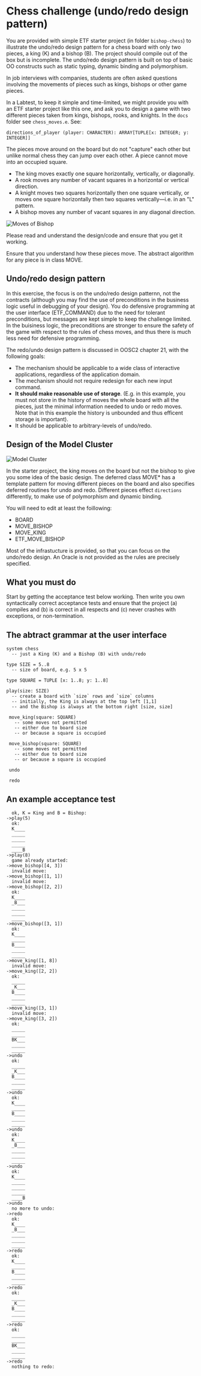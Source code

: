 # Chess challenge (undo/redo design pattern)

You are provided with simple ETF starter project (in folder `bishop-chess`) to illustrate the undo/redo design pattern for a chess board with only two pieces, a king (K) and a bishop (B). The project should compile out of the box but is incomplete. The undo/redo design pattern is built on top of basic OO constructs such as static typing, dynamic binding and polymorphism. 

In job interviews with companies, students are often asked questions involving the movements of pieces such as kings, bishops or other game pieces. 

In a Labtest, to keep it simple and time-limited, we might provide you with an ETF starter project like this one, and ask you to design a game with two different pieces taken from kings, bishops, rooks, and knights. In the `docs` folder see `chess_moves.e`. See:
  
`directions_of_player (player: CHARACTER): ARRAY[TUPLE[x: INTEGER; y: 
  INTEGER]]`
  
The pieces move around on the board but do not "capture" each other but unlike normal chess they can jump over each other. A piece cannot move into an occupied square. 

* The king moves exactly one square horizontally, vertically, or diagonally.
*  A rook moves any number of vacant squares in a horizontal or vertical direction. 
*  A knight moves two squares horizontally then one square vertically, or moves one square horizontally then two squares vertically—i.e. in an "L" pattern.
*  A bishop moves any number of vacant squares in any diagonal direction.

![Moves of Bishop](docs/bishop.png)

Please read and understand the design/code and ensure that you get it working. 

Ensure that you understand how these pieces move. The abstract algorithm for any piece is in class MOVE. 

## Undo/redo design pattern

In this exercise, the focus is on the undo/redo design patternn, not the contracts (although you may find the use of preconditions in the business logic useful in debugging of your design). You do defensive programming at the user interface (ETF_COMMAND) due to the need for tolerant preconditions, but messages are kept simple to keep the challenge limited. In the buisiness logic, the preconditions are stronger to ensure the safety of the game with respect to the rules of chess moves, and thus there is much less need for defensive programming. 

The redo/undo design pattern is discussed in OOSC2 chapter 21, with the following goals:

 * The mechanism should be applicable to a wide class of interactive applications, regardless of the application domain.
 * The mechanism should not require redesign for each new input command.
 * **It should make reasonable use of storage**. (E.g. in this example, you must not store in the history of moves the whole board with all the pieces, just the minimal information needed to undo or redo moves. Note that in this example the history is unbounded and thus efficent storage is important). 
 * It should be applicable to arbitrary-levels of undo/redo.

 
## Design of the Model Cluster

![Model Cluster](docs/model-cluster.png)

In the starter project, the king moves on the board but not the bishop to give you some idea of the basic design. The deferred class MOVE* has a template pattern for moving different pieces on the board and also specifies deferred routines for undo and redo. Different pieces effect `directions` differently, to make use of polymorphism and dynamic binding. 

You will need to edit at least the foillowing:

* BOARD
* MOVE_BISHOP
* MOVE_KING
* ETF_MOVE\_BISHOP

Most of the infrastucture is provided, so that you can focus on the undo/redo design. An Oracle is not provided as the rules are precisely specified. 

## What you must do

Start by getting the acceptance test below working. Then write you own syntactically correct acceptance tests and ensure that the project (a) compiles and (b) is correct in all respects and (c) never crashes with exceptions, or non-termination. 

## The abtract grammar at the user interface

```
system chess
  -- just a King (K) and a Bishop (B) with undo/redo

type SIZE = 5..8
  -- size of board, e.g. 5 x 5

type SQUARE = TUPLE [x: 1..8; y: 1..8]

play(size: SIZE)
  -- create a board with `size` rows and `size` columns
  -- initially, the King is always at the top left [1,1] 
  -- and the Bishop is always at the bottom right [size, size]

 move_king(square: SQUARE)
   -- some moves not permitted
   -- either due to board size
   -- or because a square is occupied

 move_bishop(square: SQUARE)
   -- some moves not permitted
   -- either due to board size
   -- or because a square is occupied

 undo

 redo
```

## An example acceptance test

```
  ok, K = King and B = Bishop:
->play(5)
  ok:
  K____
  _____
  _____
  _____
  ____B
->play(8)
  game already started:
->move_bishop([4, 3])
  invalid move:
->move_bishop([1, 1])
  invalid move:
->move_bishop([2, 2])
  ok:
  K____
  _B___
  _____
  _____
  _____
->move_bishop([3, 1])
  ok:
  K____
  _____
  B____
  _____
  _____
->move_king([1, 8])
  invalid move:
->move_king([2, 2])
  ok:
  _____
  _K___
  B____
  _____
  _____
->move_king([3, 1])
  invalid move:
->move_king([3, 2])
  ok:
  _____
  _____
  BK___
  _____
  _____
->undo
  ok:
  _____
  _K___
  B____
  _____
  _____
->undo
  ok:
  K____
  _____
  B____
  _____
  _____
->undo
  ok:
  K____
  _B___
  _____
  _____
  _____
->undo
  ok:
  K____
  _____
  _____
  _____
  ____B
->undo
  no more to undo:
->redo
  ok:
  K____
  _B___
  _____
  _____
  _____
->redo
  ok:
  K____
  _____
  B____
  _____
  _____
->redo
  ok:
  _____
  _K___
  B____
  _____
  _____
->redo
  ok:
  _____
  _____
  BK___
  _____
  _____
->redo
  nothing to redo:
```




 